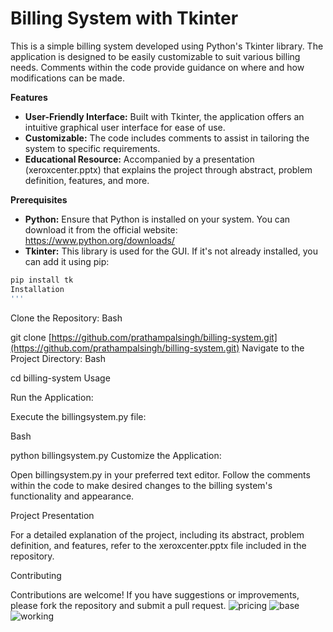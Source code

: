 # Billing System with Tkinter

This is a simple billing system developed using Python's Tkinter library. The application is designed to be easily customizable to suit various billing needs. Comments within the code provide guidance on where and how modifications can be made.

**Features**

* **User-Friendly Interface:** Built with Tkinter, the application offers an intuitive graphical user interface for ease of use.
* **Customizable:** The code includes comments to assist in tailoring the system to specific requirements.
* **Educational Resource:** Accompanied by a presentation (xeroxcenter.pptx) that explains the project through abstract, problem definition, features, and more.

**Prerequisites**

* **Python:** Ensure that Python is installed on your system. You can download it from the official website: https://www.python.org/downloads/
* **Tkinter:** This library is used for the GUI. If it's not already installed, you can add it using pip:

```bash
pip install tk
Installation
'''
```
Clone the Repository:
Bash

git clone [https://github.com/prathampalsingh/billing-system.git](https://github.com/prathampalsingh/billing-system.git)
Navigate to the Project Directory:
Bash

cd billing-system
Usage

Run the Application:

Execute the billingsystem.py file:

Bash

python billingsystem.py
Customize the Application:

Open billingsystem.py in your preferred text editor.
Follow the comments within the code to make desired changes to the billing system's functionality and appearance.

Project Presentation

For a detailed explanation of the project, including its abstract, problem definition, and features, refer to the xeroxcenter.pptx file included in the repository.

Contributing

Contributions are welcome! If you have suggestions or improvements, please fork the repository and submit a pull request.
![pricing](https://github.com/prathampalsingh/billing-system/assets/147434371/6bcaf5a6-29bf-4ec4-8638-6b1981674d77)
![base](https://github.com/prathampalsingh/billing-system/assets/147434371/bd2bb4d4-bf6e-4764-937f-581e0e656286)
![working](https://github.com/prathampalsingh/billing-system/assets/147434371/2e0aa15d-3d7c-4768-b57f-c9665e30168c)
